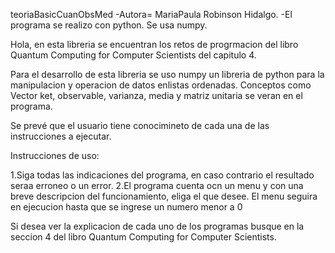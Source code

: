 teoriaBasicCuanObsMed 
-Autora= MariaPaula Robinson Hidalgo. -El programa se realizo con python.  Se usa numpy.

Hola, en esta libreria se encuentran los retos de progrmacion del libro Quantum Computing for Computer Scientists del capitulo 4.

Para el desarrollo de esta libreria se uso numpy un libreria de python para la manipulacion y operacion de datos enlistas ordenadas. Conceptos como Vector ket, observable, varianza, media y matriz unitaria se veran en el programa.

Se prevé que el usuario tiene conocimineto de cada una de las instrucciones a ejecutar.

Instrucciones de uso:

   1.Siga todas las indicaciones del programa, en caso contrario el resultado seraa erroneo o un error.
   2.El programa cuenta ocn un menu y con una breve descripcion del funcionamiento, eliga el que desee. El menu seguira en ejecucion hasta que se ingrese un numero menor a 0

Si desea ver la explicacion de cada uno de los programas busque en la seccion 4 del libro Quantum Computing for Computer Scientists.
